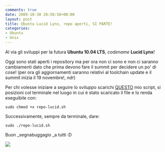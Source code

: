 ```yaml
---
comments: true
date: 2009-10-30 20:50:50+00:00
layout: post
title: Ubuntu Lucid Lynx, repo aperti, SI PARTE!
categories:
- Ubuntu
- Unix
---
```


Al via gli sviluppi per la futura **Ubuntu 10.04 LTS**, _codename_ **Lucid Lynx**!

Oggi sono stati aperti i repository ma per ora non ci sono e non ci saranno cambiamenti dato che prima devono fare il summit per decidere un po' di cose! (per ora gli aggiornamenti saranno relativi al toolchain update e il summit inizia il 19 novembre!, _ndr_)

Per chi volesse iniziare a seguire lo sviluppo scarichi [QUESTO](http://www.fileden.com/files/2008/6/10/1953114/repo-lucid.sh) mio script, si posizioni col terminale nel luogo in cui è stato scaricato il file e lo renda eseguibile con:


`sudo chmod +x repo-lucid.sh`


Successivamente, sempre da terminale, dare:


`sudo ./repo-lucid.sh`


Buon _segnabuggagio _a tutti :D


[![](http://imgur.com/MBjOP.jpg)](http://imgur.com/MBjOP.jpg)
